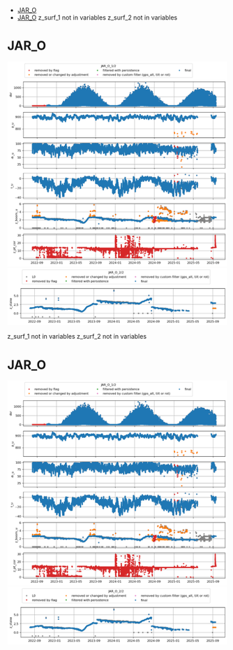 * [JAR_O](#s1)
* [JAR_O](#s2)
z_surf_1 not in variables
z_surf_2 not in variables
# <a id='s1' />JAR_O
![](../figures/flags/JAR_O_0.png)
![](../figures/flags/JAR_O_1.png)
 
z_surf_1 not in variables
z_surf_2 not in variables
# <a id='s2' />JAR_O
![](../figures/flags/JAR_O_0.png)
![](../figures/flags/JAR_O_1.png)
 
